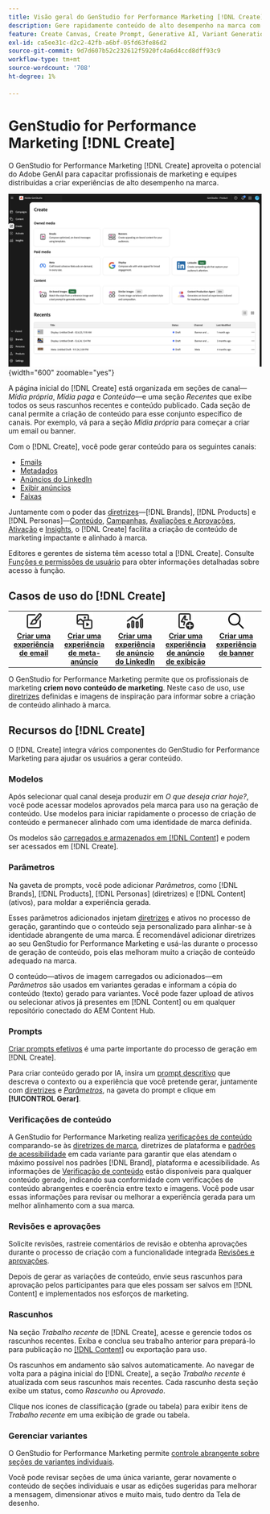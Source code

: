 ```yaml
---
title: Visão geral do GenStudio for Performance Marketing [!DNL Create]
description: Gere rapidamente conteúdo de alto desempenho na marca com IA gerativa no Adobe GenStudio for Performance Marketing [!DNL Create].
feature: Create Canvas, Create Prompt, Generative AI, Variant Generation, Content Generation
exl-id: ca5ee31c-d2c2-42fb-a6bf-05fd63fe86d2
source-git-commit: 9d7d607b52c232612f5920fc4a6d4ccd8dff93c9
workflow-type: tm+mt
source-wordcount: '708'
ht-degree: 1%

---
```


# GenStudio for Performance Marketing [!DNL Create]

O GenStudio for Performance Marketing [!DNL Create] aproveita o potencial do Adobe GenAI para capacitar profissionais de marketing e equipes distribuídas a criar experiências de alto desempenho na marca.

![Criar página inicial](/help/assets/create-home.png){width="600" zoomable="yes"}

A página inicial do [!DNL Create] está organizada em seções de canal—_Mídia própria_, _Mídia paga_ e _Conteúdo_—e uma seção _Recentes_ que exibe todos os seus rascunhos recentes e conteúdo publicado. Cada seção de canal permite a criação de conteúdo para esse conjunto específico de canais. Por exemplo, vá para a seção _Mídia própria_ para começar a criar um email ou banner.

Com o [!DNL Create], você pode gerar conteúdo para os seguintes canais:

* [Emails](email-experiences.md)
* [Metadados](meta-experiences.md)
* [Anúncios do LinkedIn](linkedin-experiences.md)
* [Exibir anúncios](display-ad-experiences.md)
* [Faixas](banner-experiences.md)

Juntamente com o poder das [diretrizes](/help/user-guide/guidelines/overview.md)—[!DNL Brands], [!DNL Products] e [!DNL Personas]—[Conteúdo](/help/user-guide/content/overview.md), [Campanhas](/help/user-guide/campaigns/overview.md), [Avaliações e Aprovações](/help/user-guide/approvals/overview.md), [Ativação](/help/user-guide/activation/overview.md) e [Insights](/help/user-guide/insights/overview.md), o [!DNL Create] facilita a criação de conteúdo de marketing impactante e alinhado à marca.

Editores e gerentes de sistema têm acesso total a [!DNL Create]. Consulte [Funções e permissões de usuário](/help/user-guide/user-roles.md) para obter informações detalhadas sobre acesso à função.

## Casos de uso do [!DNL Create]

<table style="table-layout:fixed">
<tr style="border: 0;">
   <td align="center" valign="top" width="100">
      <a href="/help/user-guide/create/create-email-experience.md">
      <img alt="Criar novo conteúdo" src="../../assets/icons/icon-create.svg" width="35">
      </a>
      <div>
         <a href="/help/user-guide/create/create-email-experience.md">
         <strong>Criar uma experiência de email</strong>
         </a>
      </div>
   </td>
   <td align="center" valign="top" width="100">
      <a href="/help/user-guide/create/create-meta-ad.md">
      <img alt="Criar uma experiência de meta-anúncio" src="../../assets/icons/icon-asset.svg" width="35">
      </a>
      <div>
         <a href="/help/user-guide/create/create-meta-ad.md">
         <strong>Criar uma experiência de meta-anúncio</strong>
         </a>
      </div>
   </td>
   <td align="center" valign="top" width="100">
      <a href="/help/user-guide/create/create-linkedin.md">
      <img alt="Criar uma experiência de anúncio do LinkedIn" src="../../assets/icons/icon-dataAnalytics.svg" width="35">
      </a>
      <div>
         <a href="/help/user-guide/create/create-linkedin.md">
         <strong>Criar uma experiência de anúncio do LinkedIn</strong>
         </a>
      </div>
   </td>
   <td align="center" valign="top" width="100">
      <a href="/help/user-guide/create/create-display-ad.md">
      <img alt="Criar uma experiência de anúncio de exibição" src="../../assets/icons/icon-addTemplate.svg" width="35">
      </a>
      <div>
         <a href="/help/user-guide/create/create-display-ad.md">
         <strong>Criar uma experiência de anúncio de exibição</strong>
         </a>
      </div>
   </td>
   <td align="center" valign="top" width="100">
      <a href="/help/user-guide/create/create-banner-experience.md">
      <img alt="Criar uma experiência de banner" src="../../assets/icons/icon-search.png" width="35">
      </a>
      <div>
         <a href="/help/user-guide/create/create-banner-experience.md">
         <strong>Criar uma experiência de banner</strong>
         </a>
      </div>
   </td>
</tr>
</table>

O GenStudio for Performance Marketing permite que os profissionais de marketing **criem novo conteúdo de marketing**. Neste caso de uso, use [diretrizes](/help/user-guide/guidelines/overview.md) definidas e imagens de inspiração para informar sobre a criação de conteúdo alinhado à marca.

## Recursos do [!DNL Create]

O [!DNL Create] integra vários componentes do GenStudio for Performance Marketing para ajudar os usuários a gerar conteúdo.

### Modelos

Após selecionar qual canal deseja produzir em _O que deseja criar hoje?_, você pode acessar modelos aprovados pela marca para uso na geração de conteúdo. Use modelos para iniciar rapidamente o processo de criação de conteúdo e permanecer alinhado com uma identidade de marca definida.

Os modelos são [carregados e armazenados em [!DNL Content]](/help/user-guide/content/overview.md) e podem ser acessados em [!DNL Create].

### Parâmetros

Na gaveta de prompts, você pode adicionar _Parâmetros_, como [!DNL Brands], [!DNL Products], [!DNL Personas] (diretrizes) e [!DNL Content] (ativos), para moldar a experiência gerada.

Esses parâmetros adicionados injetam [diretrizes](/help/user-guide/guidelines/overview.md) e ativos no processo de geração, garantindo que o conteúdo seja personalizado para alinhar-se à identidade abrangente de uma marca. É recomendável adicionar diretrizes ao seu GenStudio for Performance Marketing e usá-las durante o processo de geração de conteúdo, pois elas melhoram muito a criação de conteúdo adequado na marca.

O conteúdo—ativos de imagem carregados ou adicionados—em _Parâmetros_ são usados em variantes geradas e informam a cópia do conteúdo (texto) gerado para variantes. Você pode fazer upload de ativos ou selecionar ativos já presentes em [!DNL Content] ou em qualquer repositório conectado do AEM Content Hub.

### Prompts

[Criar prompts efetivos](/help/user-guide/effective-prompts.md) é uma parte importante do processo de geração em [!DNL Create].

Para criar conteúdo gerado por IA, insira um [prompt descritivo](/help/user-guide/effective-prompts.md) que descreva o contexto ou a experiência que você pretende gerar, juntamente com [diretrizes](/help/user-guide/guidelines/overview.md) e [_Parâmetros_](#parameters), na gaveta do prompt e clique em **[!UICONTROL Gerar]**.

### Verificações de conteúdo

A GenStudio for Performance Marketing realiza [verificações de conteúdo](/help/user-guide/guidelines/brand-validation.md#content-check-panel) comparando-se às [diretrizes de marca](/help/user-guide/guidelines/brands.md), diretrizes de plataforma e [padrões de acessibilidade](/help/user-guide/guidelines/overview.md#compliance) em cada variante para garantir que elas atendam o máximo possível nos padrões [!DNL Brand], plataforma e acessibilidade. As informações de [Verificação de conteúdo](/help/user-guide/guidelines/brand-validation.md#content-check-summary) estão disponíveis para qualquer conteúdo gerado, indicando sua conformidade com verificações de conteúdo abrangentes e coerência entre texto e imagens. Você pode usar essas informações para revisar ou melhorar a experiência gerada para um melhor alinhamento com a sua marca.

### Revisões e aprovações

Solicite revisões, rastreie comentários de revisão e obtenha aprovações durante o processo de criação com a funcionalidade integrada [Revisões e aprovações](/help/user-guide/approvals/overview.md).

Depois de gerar as variações de conteúdo, envie seus rascunhos para aprovação pelos participantes para que eles possam ser salvos em [!DNL Content] e implementados nos esforços de marketing.

### Rascunhos

Na seção _Trabalho recente_ de [!DNL Create], acesse e gerencie todos os rascunhos recentes. Exiba e conclua seu trabalho anterior para prepará-lo para publicação no [[!DNL Content]](/help/user-guide/content/overview.md) ou exportação para uso.

Os rascunhos em andamento são salvos automaticamente. Ao navegar de volta para a página inicial do [!DNL Create], a seção _Trabalho recente_ é atualizada com seus rascunhos mais recentes. Cada rascunho desta seção exibe um status, como _Rascunho_ ou _Aprovado_.

Clique nos ícones de classificação (grade ou tabela) para exibir itens de _Trabalho recente_ em uma exibição de grade ou tabela.

### Gerenciar variantes

O GenStudio for Performance Marketing permite [controle abrangente sobre seções de variantes individuais](/help/user-guide/create/manage-variants.md).

Você pode revisar seções de uma única variante, gerar novamente o conteúdo de seções individuais e usar as edições sugeridas para melhorar a mensagem, dimensionar ativos e muito mais, tudo dentro da Tela de desenho.
